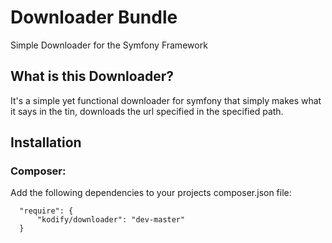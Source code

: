 Downloader Bundle
================

Simple Downloader for the Symfony Framework

What is this Downloader?
------------------------
It's a simple yet functional downloader for symfony that simply makes what it says in the tin, downloads the url
specified in the specified path.

Installation
------------
### Composer:

Add the following dependencies to your projects composer.json file:
      
      "require": {
          "kodify/downloader": "dev-master"
      }
      
      
      
      
      
    
